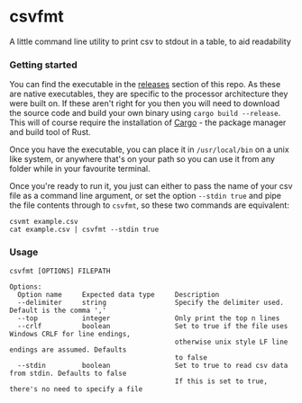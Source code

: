 # csvfmt

A little command line utility to print csv to stdout in a table, to aid readability

### Getting started

You can find the executable in the [releases](https://github.com/AndrewCushing/csvfmt/releases) section of this repo.
As these are native executables, they are specific to the processor architecture they were built on. If these aren't
right for you then you will need to download the source code and build your own binary using `cargo build --release`.
This will of course require the installation of [Cargo](https://doc.rust-lang.org/cargo/getting-started/installation.html) - the package manager and build tool of Rust.

Once you have the executable, you can place it in `/usr/local/bin` on a unix like system, or anywhere that's on your path
so you can use it from any folder while in your favourite terminal.

Once you're ready to run it, you just can either to pass the name of your csv file as a command line argument, or set 
the option `--stdin true` and pipe the file contents through to `csvfmt`, so these two commands are equivalent:
```
csvmt example.csv
cat example.csv | csvfmt --stdin true
```

### Usage
```
csvfmt [OPTIONS] FILEPATH

Options:
  Option name     Expected data type     Description
  --delimiter     string                 Specify the delimiter used. Default is the comma ','
  --top           integer                Only print the top n lines
  --crlf          boolean                Set to true if the file uses Windows CRLF for line endings,
                                         otherwise unix style LF line endings are assumed. Defaults 
                                         to false
  --stdin         boolean                Set to true to read csv data from stdin. Defaults to false
                                         If this is set to true, there's no need to specify a file
```
